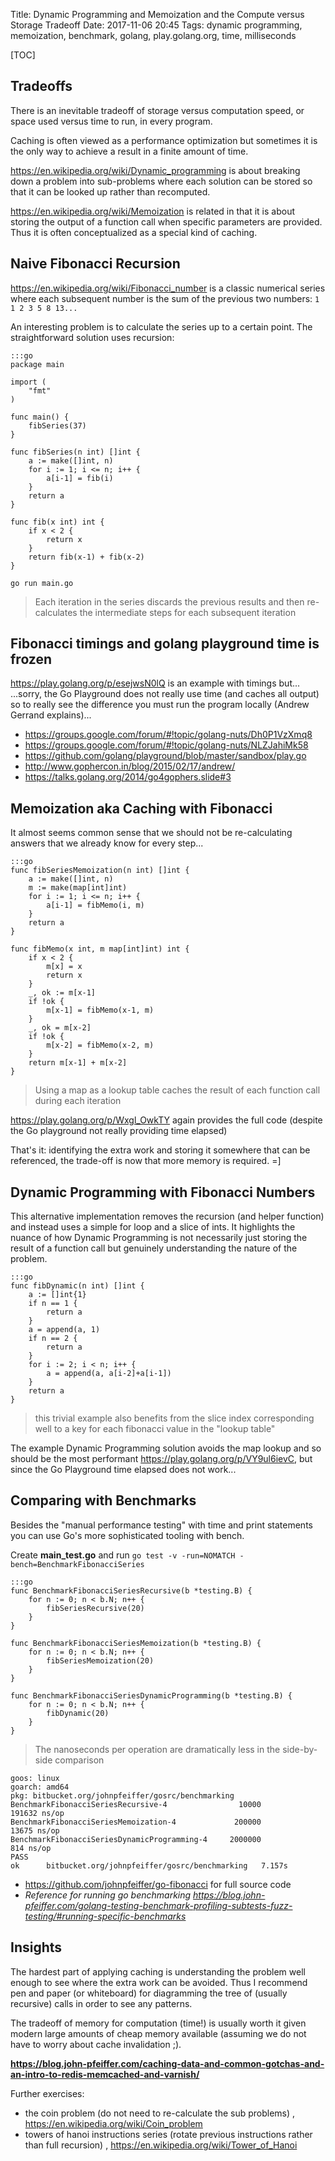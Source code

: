 Title: Dynamic Programming and Memoization and the Compute versus Storage Tradeoff
Date: 2017-11-06 20:45
Tags: dynamic programming, memoization, benchmark, golang, play.golang.org, time, milliseconds

[TOC]

## Tradeoffs

There is an inevitable tradeoff of storage versus computation speed, or space used versus time to run, in every program.

Caching is often viewed as a performance optimization but sometimes it is the only way to achieve a result in a finite amount of time.

<https://en.wikipedia.org/wiki/Dynamic_programming> is about breaking down a problem into sub-problems where each solution can be stored so that it can be looked up rather than recomputed.

<https://en.wikipedia.org/wiki/Memoization> is related in that it is about storing the output of a function call when specific parameters are provided.
Thus it is often conceptualized as a special kind of caching.

## Naive Fibonacci Recursion

<https://en.wikipedia.org/wiki/Fibonacci_number> is a classic numerical series where each subsequent number is the sum of the previous two numbers: `1 1 2 3 5 8 13...` 

An interesting problem is to calculate the series up to a certain point.  The straightforward solution uses recursion:

    :::go
    package main
    
    import (
        "fmt"
    )
    
    func main() {
        fibSeries(37)
    }
    
    func fibSeries(n int) []int {
        a := make([]int, n)
        for i := 1; i <= n; i++ {
            a[i-1] = fib(i)
        }
        return a
    }
    
    func fib(x int) int {
        if x < 2 {
            return x
        }
        return fib(x-1) + fib(x-2)
    }

`go run main.go`

> Each iteration in the series discards the previous results and then re-calculates the intermediate steps for each subsequent iteration

## Fibonacci timings and golang playground time is frozen

<https://play.golang.org/p/esejwsN0lQ> is an example with timings but...
...sorry, the Go Playground does not really use time (and caches all output) so to really see the difference you must run the program locally (Andrew Gerrand explains)...

- https://groups.google.com/forum/#!topic/golang-nuts/Dh0P1VzXmq8
- https://groups.google.com/forum/#!topic/golang-nuts/NLZJahiMk58
- https://github.com/golang/playground/blob/master/sandbox/play.go
- http://www.gophercon.in/blog/2015/02/17/andrew/
- https://talks.golang.org/2014/go4gophers.slide#3

## Memoization aka Caching with Fibonacci

It almost seems common sense that we should not be re-calculating answers that we already know for every step...

    :::go
    func fibSeriesMemoization(n int) []int {
        a := make([]int, n)
        m := make(map[int]int)
        for i := 1; i <= n; i++ {
            a[i-1] = fibMemo(i, m)
        }
        return a
    }
    
    func fibMemo(x int, m map[int]int) int {
        if x < 2 {
            m[x] = x
            return x
        }
        _, ok := m[x-1]
        if !ok {
            m[x-1] = fibMemo(x-1, m)
        }
        _, ok = m[x-2]
        if !ok {
            m[x-2] = fibMemo(x-2, m)
        }
        return m[x-1] + m[x-2]
    }
> Using a map as a lookup table caches the result of each function call during each iteration

<https://play.golang.org/p/Wxgl_OwkTY> again provides the full code (despite the Go playground not really providing time elapsed)

That's it: identifying the extra work and storing it somewhere that can be referenced, the trade-off is now that more memory is required. =]

## Dynamic Programming with Fibonacci Numbers

This alternative implementation removes the recursion (and helper function) and instead uses a simple for loop and a slice of ints.
It highlights the nuance of how Dynamic Programming is not necessarily just storing the result of a function call but genuinely understanding the nature of the problem.

    :::go
    func fibDynamic(n int) []int {
        a := []int{1}
        if n == 1 {
            return a
        }
        a = append(a, 1)
        if n == 2 {
            return a
        }
        for i := 2; i < n; i++ {
            a = append(a, a[i-2]+a[i-1])
        }
        return a
    }
> this trivial example also benefits from the slice index corresponding well to a key for each fibonacci value in the "lookup table"

The example Dynamic Programming solution avoids the map lookup and so should be the most performant <https://play.golang.org/p/VY9ul6ievC>, but since the Go Playground time elapsed does not work...

## Comparing with Benchmarks

Besides the "manual performance testing" with time and print statements you can use Go's more sophisticated tooling with bench.

Create **main_test.go** and run `go test -v -run=NOMATCH -bench=BenchmarkFibonacciSeries`

    :::go
    func BenchmarkFibonacciSeriesRecursive(b *testing.B) {
        for n := 0; n < b.N; n++ {
            fibSeriesRecursive(20)
        }
    }
    
    func BenchmarkFibonacciSeriesMemoization(b *testing.B) {
        for n := 0; n < b.N; n++ {
            fibSeriesMemoization(20)
        }
    }
    
    func BenchmarkFibonacciSeriesDynamicProgramming(b *testing.B) {
        for n := 0; n < b.N; n++ {
            fibDynamic(20)
        }
    }

> The nanoseconds per operation are dramatically less in the side-by-side comparison

    goos: linux
    goarch: amd64
    pkg: bitbucket.org/johnpfeiffer/gosrc/benchmarking
    BenchmarkFibonacciSeriesRecursive-4                10000            191632 ns/op
    BenchmarkFibonacciSeriesMemoization-4             200000             13675 ns/op
    BenchmarkFibonacciSeriesDynamicProgramming-4     2000000               814 ns/op
    PASS
    ok      bitbucket.org/johnpfeiffer/gosrc/benchmarking   7.157s

- <https://github.com/johnpfeiffer/go-fibonacci> for full source code
- *Reference for running go benchmarking <https://blog.john-pfeiffer.com/golang-testing-benchmark-profiling-subtests-fuzz-testing/#running-specific-benchmarks>*

## Insights
The hardest part of applying caching is understanding the problem well enough to see where the extra work can be avoided.
Thus I recommend pen and paper (or whiteboard) for diagramming the tree of (usually recursive) calls in order to see any patterns.

The tradeoff of memory for computation (time!) is usually worth it given modern large amounts of cheap memory available (assuming we do not have to worry about cache invalidation ;).

**<https://blog.john-pfeiffer.com/caching-data-and-common-gotchas-and-an-intro-to-redis-memcached-and-varnish/>**

Further exercises:

- the coin problem (do not need to re-calculate the sub problems) , <https://en.wikipedia.org/wiki/Coin_problem>
- towers of hanoi instructions series (rotate previous instructions rather than full recursion) , <https://en.wikipedia.org/wiki/Tower_of_Hanoi>

